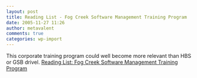 ```yaml
---
layout: post
title: Reading List - Fog Creek Software Management Training Program
date: 2005-11-27 11:26
author: metavalent
comments: true
categories: wp-import
---
```

This corporate training program could well become more relevant than HBS or GSB drivel. <a href="https://www.joelonsoftware.com/articles/FogCreekMBACurriculum.html">Reading List: Fog Creek Software Management Training Program</a>
